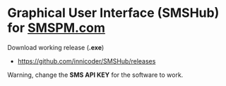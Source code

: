 # Graphical User Interface (SMSHub) for [SMSPM.com](https://smspm.com/)

Download working release (**.exe**)
- https://github.com/innicoder/SMSHub/releases

Warning, change the **SMS API KEY** for the software to work.
